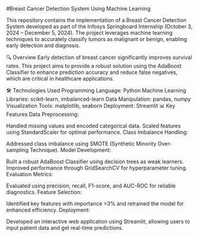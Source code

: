 #Breast Cancer Detection System Using Machine Learning

This repository contains the implementation of a Breast Cancer Detection System developed as part of the Infosys Springboard Internship (October 3, 2024 – December 5, 2024). The project leverages machine learning techniques to accurately classify tumors as malignant or benign, enabling early detection and diagnosis.

🔍 Overview
Early detection of breast cancer significantly improves survival rates. This project aims to provide a robust solution using the AdaBoost Classifier to enhance prediction accuracy and reduce false negatives, which are critical in healthcare applications.

🛠️ Technologies Used
Programming Language: Python
Machine Learning Libraries: scikit-learn, imbalanced-learn
Data Manipulation: pandas, numpy
Visualization Tools: matplotlib, seaborn
Deployment: Streamlit
📊 Key Features
Data Preprocessing:

Handled missing values and encoded categorical data.
Scaled features using StandardScaler for optimal performance.
Class Imbalance Handling:

Addressed class imbalance using SMOTE (Synthetic Minority Over-sampling Technique).
Model Development:

Built a robust AdaBoost Classifier using decision trees as weak learners.
Improved performance through GridSearchCV for hyperparameter tuning.
Evaluation Metrics:

Evaluated using precision, recall, F1-score, and AUC-ROC for reliable diagnostics.
Feature Selection:

Identified key features with importance >3% and retrained the model for enhanced efficiency.
Deployment:

Developed an interactive web application using Streamlit, allowing users to input patient data and get real-time predictions.
